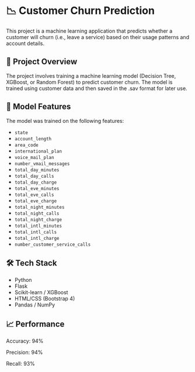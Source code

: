 # 📉 Customer Churn Prediction

This project is a machine learning application that predicts whether a customer will churn (i.e., leave a service) based on their usage patterns and account details.

## 🚀 Project Overview

The project involves training a machine learning model (Decision Tree, XGBoost, or Random Forest) to predict customer churn. The model is trained using customer data and then saved in the .sav format for later use.

## 🧠 Model Features

The model was trained on the following features:

- `state`
- `account_length`
- `area_code`
- `international_plan`
- `voice_mail_plan`
- `number_vmail_messages`
- `total_day_minutes`
- `total_day_calls`
- `total_day_charge`
- `total_eve_minutes`
- `total_eve_calls`
- `total_eve_charge`
- `total_night_minutes`
- `total_night_calls`
- `total_night_charge`
- `total_intl_minutes`
- `total_intl_calls`
- `total_intl_charge`
- `number_customer_service_calls`

## 🛠 Tech Stack

- Python
- Flask
- Scikit-learn / XGBoost
- HTML/CSS (Bootstrap 4)
- Pandas / NumPy

## 📈 Performance

Accuracy: 94%

Precision: 94%

Recall: 93%
